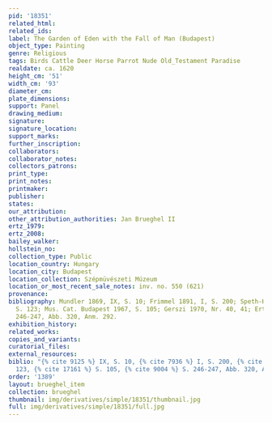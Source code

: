 ```yaml
---
pid: '18351'
related_html: 
related_ids: 
label: The Garden of Eden with the Fall of Man (Budapest)
object_type: Painting
genre: Religious
tags: Birds Cattle Deer Horse Parrot Nude Old_Testament Paradise
realdate: ca. 1620
height_cm: '51'
width_cm: '93'
diameter_cm: 
plate_dimensions: 
support: Panel
drawing_medium: 
signature: 
signature_location: 
support_marks: 
further_inscription: 
collaborators: 
collaborator_notes: 
collectors_patrons: 
print_type: 
print_notes: 
printmaker: 
publisher: 
states: 
our_attribution: 
other_attribution_authorities: Jan Brueghel II
ertz_1979: 
ertz_2008: 
bailey_walker: 
hollstein_no: 
collection_type: Public
location_country: Hungary
location_city: Budapest
location_collection: Szépmüvészeti Múzeum
location_or_most_recent_sale_notes: inv. no. 550 (621)
provenance: 
bibliography: Mundler 1869, IX, S. 10; Frimmel 1891, I, S. 200; Speth-Holterhoff 1957,
  S. 123; Mus. Cat. Budapest 1967, S. 105; Gerszi 1970, Nr. 40, 41; Ertz 1979, S.
  246-247, Abb. 320, Anm. 292.
exhibition_history: 
related_works: 
copies_and_variants: 
curatorial_files: 
external_resources: 
biblio: "{% cite 9125 %} IX, S. 10, {% cite 7936 %} I, S. 200, {% cite 9310 %} S.
  123, {% cite 17161 %} S. 105, {% cite 9004 %} S. 246-247, Abb. 320, Anm. 292."
order: '1389'
layout: brueghel_item
collection: brueghel
thumbnail: img/derivatives/simple/18351/thumbnail.jpg
full: img/derivatives/simple/18351/full.jpg
---
```

